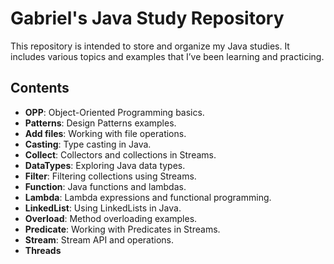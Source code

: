 # Gabriel's Java Study Repository

This repository is intended to store and organize my Java studies. It includes various topics and examples that I’ve been learning and practicing.

## Contents

- **OPP**: Object-Oriented Programming basics.
- **Patterns**: Design Patterns examples.
- **Add files**: Working with file operations.
- **Casting**: Type casting in Java.
- **Collect**: Collectors and collections in Streams.
- **DataTypes**: Exploring Java data types.
- **Filter**: Filtering collections using Streams.
- **Function**: Java functions and lambdas.
- **Lambda**: Lambda expressions and functional programming.
- **LinkedList**: Using LinkedLists in Java.
- **Overload**: Method overloading examples.
- **Predicate**: Working with Predicates in Streams.
- **Stream**: Stream API and operations.
- **Threads**

